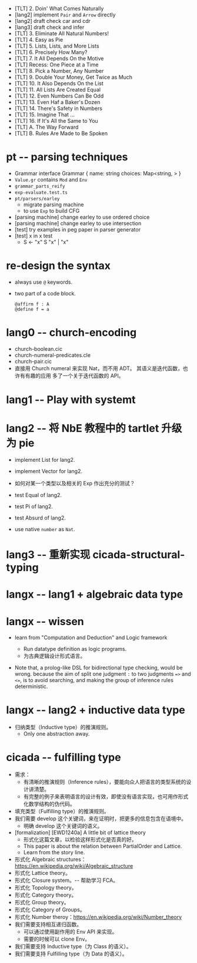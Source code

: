 - [TLT] 2. Doin' What Comes Naturally
- [lang2] implement `Pair` and `Arrow` directly
- [lang2] draft check car and cdr
- [lang3] draft check and infer
- [TLT] 3. Eliminate All Natural Numbers!
- [TLT] 4. Easy as Pie
- [TLT] 5. Lists, Lists, and More Lists
- [TLT] 6. Precisely How Many?
- [TLT] 7. It All Depends On the Motive
- [TLT] Recess: One Piece at a Time
- [TLT] 8. Pick a Number, Any Number
- [TLT] 9. Double Your Money, Get Twice as Much
- [TLT] 10. It Also Depends On the List
- [TLT] 11. All Lists Are Created Equal
- [TLT] 12. Even Numbers Can Be Odd
- [TLT] 13. Even Haf a Baker's Dozen
- [TLT] 14. There's Safety in Numbers
- [TLT] 15. Imagine That ...
- [TLT] 16. If It's All the Same to You
- [TLT] A. The Way Forward
- [TLT] B. Rules Are Made to Be Spoken

# pt -- parsing techniques

- Grammar
interface Grammar {
  name: string
  choices: Map<string, >
}
- `Value.gr` contains `Mod` and `Env`
- `grammar_parts_reify`
- `exp-evaluate.test.ts`
- `pt/parsers/earley`
  - migrate parsing machine
  - to use `Exp` to build CFG
- [parsing machine] change earley to use ordered choice
- [parsing machine] change earley to use intersection
- [test] try examples in peg paper in parser generator
- [test] x in x test
  - S <- "x" S "x" | "x"

# re-design the syntax

- always use `@` keywords.

- two part of a code block.
  ``` cicada
  @affirm f : A
  @define f = a
  ```

# lang0 -- church-encoding

- church-boolean.cic
- church-numeral-predicates.cle
- church-pair.cic
- 直接用 Church numeral 来实现 Nat，而不用 ADT。
  其语义是迭代函数，也许有有趣的应用
  多了一个关于迭代函数的 API。

# lang1 -- Play with systemt

# lang2 -- 将 NbE 教程中的 tartlet 升级为 pie

- implement List for lang2.
- implement Vector for lang2.

- 如何对某一个类型以及相关的 Exp 作出充分的测试？

- test Equal of lang2.
- test Pi of lang2.
- test Absurd of lang2.

- use native `number` as `Nat`.

# lang3 -- 重新实现 cicada-structural-typing

# langx -- lang1 + algebraic data type

# langx -- wissen

- learn from "Computation and Deduction" and Logic framework
  - Run datatype definition as logic programs.
  - 为古典逻辑设计形式语言。

- Note that, a prolog-like DSL for bidirectional type checking, would be wrong.
  because the aim of split one judgment `:` to two judgments `=>` and `<=`,
  is to avoid searching, and making the group of inference rules deterministic.

# langx -- lang2 + inductive data type

- 归纳类型（Inductive type）的推演规则。
  - Only one abstraction away.

# cicada -- fulfilling type

- 需求：
  - 有清晰的推演规则（Inference rules），要能向众人把语言的类型系统的设计讲清楚。
  - 有完整的例子来表明语言的设计有效，即使没有语言实现，也可用作形式化数学结构的伪代码。
- 填充类型（Fulfilling type）的推演规则。
- 我们需要 develop 这个关键词，来在证明时，把更多的信息包含在语境中。
  - 明确 develop 这个关键词的语义。
- [formalization] [EWD1240a] A little bit of lattice theory
  - 形式化这篇文章，以检验这样形式化是否真的好。
  - This paper is about the relation between PartialOrder and Lattice.
  - Learn from the story line.
- 形式化 Algebraic structures：https://en.wikipedia.org/wiki/Algebraic_structure
- 形式化 Lattice theory。
- 形式化 Closure system。-- 帮助学习 FCA。
- 形式化 Topology theory。
- 形式化 Category theory。
- 形式化 Group theory。
- 形式化 Category of Groups。
- 形式化 Number theroy：https://en.wikipedia.org/wiki/Number_theory
- 我们需要支持相互递归函数。
  - 可以通过使用副作用的 Env API 来实现。
  - 需要的时候可以 clone Env。
- 我们需要支持 Inductive type（为 Class 的语义）。
- 我们需要支持 Fulfilling type（为 Data 的语义）。
